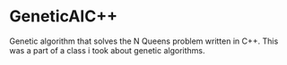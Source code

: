 # GeneticAIC++

Genetic algorithm that solves the N Queens problem written in C++. 
This was a part of a class i took about genetic algorithms.
